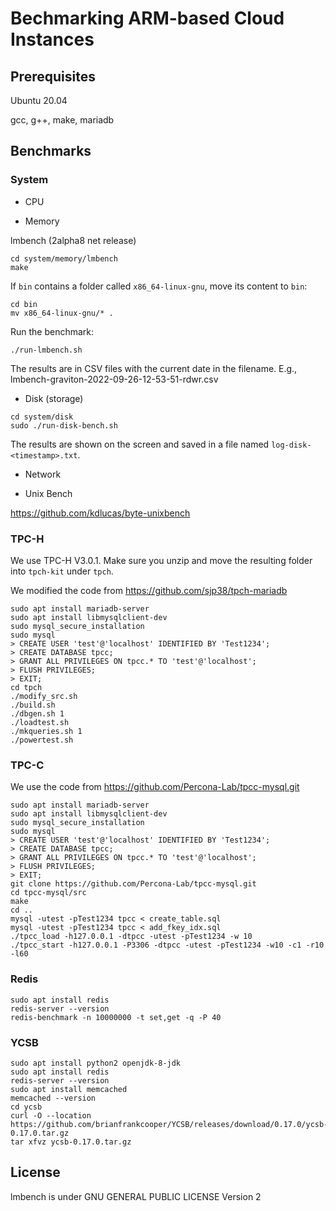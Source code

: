 # Bechmarking ARM-based Cloud Instances

## Prerequisites

Ubuntu 20.04

gcc, g++, make, mariadb


## Benchmarks

### System

- CPU

- Memory

lmbench (2alpha8 net release)

```
cd system/memory/lmbench
make
```

If ``bin`` contains a folder called ``x86_64-linux-gnu``, move its content to ``bin``:

```
cd bin
mv x86_64-linux-gnu/* .
```

Run the benchmark:

```
./run-lmbench.sh
```

The results are in CSV files with the current date in the filename. E.g., lmbench-graviton-2022-09-26-12-53-51-rdwr.csv

- Disk (storage)

```
cd system/disk
sudo ./run-disk-bench.sh
```

The results are shown on the screen and saved in a file named ``log-disk-<timestamp>.txt``.


- Network

- Unix Bench

https://github.com/kdlucas/byte-unixbench

### TPC-H

We use TPC-H V3.0.1. Make sure you unzip and move the resulting folder into ``tpch-kit`` under ``tpch``.

We modified the code from https://github.com/sjp38/tpch-mariadb

```
sudo apt install mariadb-server
sudo apt install libmysqlclient-dev
sudo mysql_secure_installation
sudo mysql
> CREATE USER 'test'@'localhost' IDENTIFIED BY 'Test1234';
> CREATE DATABASE tpcc;
> GRANT ALL PRIVILEGES ON tpcc.* TO 'test'@'localhost';
> FLUSH PRIVILEGES;
> EXIT;
cd tpch
./modify_src.sh
./build.sh
./dbgen.sh 1
./loadtest.sh
./mkqueries.sh 1
./powertest.sh
```

### TPC-C

We use the code from https://github.com/Percona-Lab/tpcc-mysql.git

```
sudo apt install mariadb-server
sudo apt install libmysqlclient-dev
sudo mysql_secure_installation
sudo mysql
> CREATE USER 'test'@'localhost' IDENTIFIED BY 'Test1234';
> CREATE DATABASE tpcc;
> GRANT ALL PRIVILEGES ON tpcc.* TO 'test'@'localhost';
> FLUSH PRIVILEGES;
> EXIT;
git clone https://github.com/Percona-Lab/tpcc-mysql.git
cd tpcc-mysql/src
make
cd ..
mysql -utest -pTest1234 tpcc < create_table.sql
mysql -utest -pTest1234 tpcc < add_fkey_idx.sql
./tpcc_load -h127.0.0.1 -dtpcc -utest -pTest1234 -w 10
./tpcc_start -h127.0.0.1 -P3306 -dtpcc -utest -pTest1234 -w10 -c1 -r10 -l60
```

### Redis

```
sudo apt install redis
redis-server --version
redis-benchmark -n 10000000 -t set,get -q -P 40
```

### YCSB

```
sudo apt install python2 openjdk-8-jdk
sudo apt install redis
redis-server --version
sudo apt install memcached
memcached --version
cd ycsb
curl -O --location https://github.com/brianfrankcooper/YCSB/releases/download/0.17.0/ycsb-0.17.0.tar.gz
tar xfvz ycsb-0.17.0.tar.gz
```

## License

lmbench is under GNU GENERAL PUBLIC LICENSE Version 2

